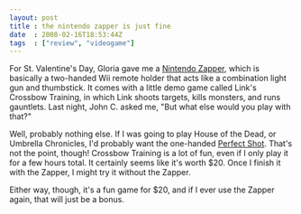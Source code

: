 ```yaml
---
layout: post
title : the nintendo zapper is just fine
date  : 2008-02-16T18:53:44Z
tags  : ["review", "videogame"]
---
```

For St. Valentine's Day, Gloria gave me a [Nintendo
Zapper](http://www.amazon.com/Wii-Zapper-Links-Crossbow-Training/dp/B000W5Y49G),
which is basically a two-handed Wii remote holder that acts like a combination
light gun and thumbstick.  It comes with a little demo game called Link's
Crossbow Training, in which Link shoots targets, kills monsters, and runs
gauntlets.  Last night, John C. asked me, "But what else would you play with
that?"

Well, probably nothing else.  If I was going to play House of the Dead, or
Umbrella Chronicles, I'd probably want the one-handed [Perfect
Shot](http://www.amazon.com/Nyko-87030-Wii-Perfect-Shot/dp/B000X2RKOO).  That's
not the point, though!  Crossbow Training is a lot of fun, even if I only play
it for a few hours total.  It certainly seems like it's worth $20.  Once I
finish it with the Zapper, I might try it without the Zapper.

Either way, though, it's a fun game for $20, and if I ever use the Zapper
again, that will just be a bonus.

